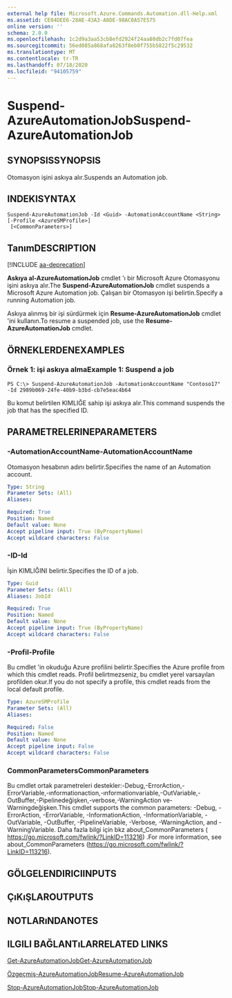 ```yaml
---
external help file: Microsoft.Azure.Commands.Automation.dll-Help.xml
ms.assetid: CE04DEE6-28AE-43A3-A8DE-98AC0A57E575
online version: ''
schema: 2.0.0
ms.openlocfilehash: 1c2d9a3aa53cb8efd2924f24aa80db2c7fd07fea
ms.sourcegitcommit: 56ed085a868afa8263f8eb0f755b5822f5c29532
ms.translationtype: MT
ms.contentlocale: tr-TR
ms.lasthandoff: 07/18/2020
ms.locfileid: "94105759"
---
```

# <span data-ttu-id="8ced9-101">Suspend-AzureAutomationJob</span><span class="sxs-lookup"><span data-stu-id="8ced9-101">Suspend-AzureAutomationJob</span></span>

## <span data-ttu-id="8ced9-102">SYNOPSIS</span><span class="sxs-lookup"><span data-stu-id="8ced9-102">SYNOPSIS</span></span>

<span data-ttu-id="8ced9-103">Otomasyon işini askıya alır.</span><span class="sxs-lookup"><span data-stu-id="8ced9-103">Suspends an Automation job.</span></span>

## <span data-ttu-id="8ced9-104">INDEKI</span><span class="sxs-lookup"><span data-stu-id="8ced9-104">SYNTAX</span></span>

```
Suspend-AzureAutomationJob -Id <Guid> -AutomationAccountName <String> [-Profile <AzureSMProfile>]
 [<CommonParameters>]
```

## <span data-ttu-id="8ced9-105">Tanım</span><span class="sxs-lookup"><span data-stu-id="8ced9-105">DESCRIPTION</span></span>

[!INCLUDE [aa-deprecation](../include/aa-deprecation.md)]

<span data-ttu-id="8ced9-106">**Askıya al-AzureAutomationJob** cmdlet 'ı bir Microsoft Azure Otomasyonu işini askıya alır.</span><span class="sxs-lookup"><span data-stu-id="8ced9-106">The **Suspend-AzureAutomationJob** cmdlet suspends a Microsoft Azure Automation job.</span></span>
<span data-ttu-id="8ced9-107">Çalışan bir Otomasyon işi belirtin.</span><span class="sxs-lookup"><span data-stu-id="8ced9-107">Specify a running Automation job.</span></span>

<span data-ttu-id="8ced9-108">Askıya alınmış bir işi sürdürmek için **Resume-AzureAutomationJob** cmdlet 'ini kullanın.</span><span class="sxs-lookup"><span data-stu-id="8ced9-108">To resume a suspended job, use the **Resume-AzureAutomationJob** cmdlet.</span></span>

## <span data-ttu-id="8ced9-109">ÖRNEKLERDEN</span><span class="sxs-lookup"><span data-stu-id="8ced9-109">EXAMPLES</span></span>

### <span data-ttu-id="8ced9-110">Örnek 1: işi askıya alma</span><span class="sxs-lookup"><span data-stu-id="8ced9-110">Example 1: Suspend a job</span></span>
```
PS C:\> Suspend-AzureAutomationJob -AutomationAccountName "Contoso17" -Id 2989b069-24fe-40b9-b3bd-cb7e5eac4b64
```

<span data-ttu-id="8ced9-111">Bu komut belirtilen KIMLIĞE sahip işi askıya alır.</span><span class="sxs-lookup"><span data-stu-id="8ced9-111">This command suspends the job that has the specified ID.</span></span>

## <span data-ttu-id="8ced9-112">PARAMETRELERINE</span><span class="sxs-lookup"><span data-stu-id="8ced9-112">PARAMETERS</span></span>

### <span data-ttu-id="8ced9-113">-AutomationAccountName</span><span class="sxs-lookup"><span data-stu-id="8ced9-113">-AutomationAccountName</span></span>
<span data-ttu-id="8ced9-114">Otomasyon hesabının adını belirtir.</span><span class="sxs-lookup"><span data-stu-id="8ced9-114">Specifies the name of an Automation account.</span></span>

```yaml
Type: String
Parameter Sets: (All)
Aliases: 

Required: True
Position: Named
Default value: None
Accept pipeline input: True (ByPropertyName)
Accept wildcard characters: False
```

### <span data-ttu-id="8ced9-115">-ID</span><span class="sxs-lookup"><span data-stu-id="8ced9-115">-Id</span></span>
<span data-ttu-id="8ced9-116">İşin KIMLIĞINI belirtir.</span><span class="sxs-lookup"><span data-stu-id="8ced9-116">Specifies the ID of a job.</span></span>

```yaml
Type: Guid
Parameter Sets: (All)
Aliases: JobId

Required: True
Position: Named
Default value: None
Accept pipeline input: True (ByPropertyName)
Accept wildcard characters: False
```

### <span data-ttu-id="8ced9-117">-Profil</span><span class="sxs-lookup"><span data-stu-id="8ced9-117">-Profile</span></span>
<span data-ttu-id="8ced9-118">Bu cmdlet 'in okuduğu Azure profilini belirtir.</span><span class="sxs-lookup"><span data-stu-id="8ced9-118">Specifies the Azure profile from which this cmdlet reads.</span></span>
<span data-ttu-id="8ced9-119">Profil belirtmezseniz, bu cmdlet yerel varsayılan profilden okur.</span><span class="sxs-lookup"><span data-stu-id="8ced9-119">If you do not specify a profile, this cmdlet reads from the local default profile.</span></span>

```yaml
Type: AzureSMProfile
Parameter Sets: (All)
Aliases: 

Required: False
Position: Named
Default value: None
Accept pipeline input: False
Accept wildcard characters: False
```

### <span data-ttu-id="8ced9-120">CommonParameters</span><span class="sxs-lookup"><span data-stu-id="8ced9-120">CommonParameters</span></span>
<span data-ttu-id="8ced9-121">Bu cmdlet ortak parametreleri destekler:-Debug,-ErrorAction,-ErrorVariable,-ınformationaction,-ınformationvariable,-OutVariable,-OutBuffer,-Pipelinedeğişken,-verbose,-WarningAction ve-Warningdeğişken.</span><span class="sxs-lookup"><span data-stu-id="8ced9-121">This cmdlet supports the common parameters: -Debug, -ErrorAction, -ErrorVariable, -InformationAction, -InformationVariable, -OutVariable, -OutBuffer, -PipelineVariable, -Verbose, -WarningAction, and -WarningVariable.</span></span> <span data-ttu-id="8ced9-122">Daha fazla bilgi için bkz about_CommonParameters ( https://go.microsoft.com/fwlink/?LinkID=113216) .</span><span class="sxs-lookup"><span data-stu-id="8ced9-122">For more information, see about_CommonParameters (https://go.microsoft.com/fwlink/?LinkID=113216).</span></span>

## <span data-ttu-id="8ced9-123">GÖLGELENDIRICI</span><span class="sxs-lookup"><span data-stu-id="8ced9-123">INPUTS</span></span>

## <span data-ttu-id="8ced9-124">ÇıKıŞLAR</span><span class="sxs-lookup"><span data-stu-id="8ced9-124">OUTPUTS</span></span>

## <span data-ttu-id="8ced9-125">NOTLARıNDA</span><span class="sxs-lookup"><span data-stu-id="8ced9-125">NOTES</span></span>

## <span data-ttu-id="8ced9-126">ILGILI BAĞLANTıLAR</span><span class="sxs-lookup"><span data-stu-id="8ced9-126">RELATED LINKS</span></span>

[<span data-ttu-id="8ced9-127">Get-AzureAutomationJob</span><span class="sxs-lookup"><span data-stu-id="8ced9-127">Get-AzureAutomationJob</span></span>](./Get-AzureAutomationJob.md)

[<span data-ttu-id="8ced9-128">Özgeçmiş-AzureAutomationJob</span><span class="sxs-lookup"><span data-stu-id="8ced9-128">Resume-AzureAutomationJob</span></span>](./Resume-AzureAutomationJob.md)

[<span data-ttu-id="8ced9-129">Stop-AzureAutomationJob</span><span class="sxs-lookup"><span data-stu-id="8ced9-129">Stop-AzureAutomationJob</span></span>](./Stop-AzureAutomationJob.md)


